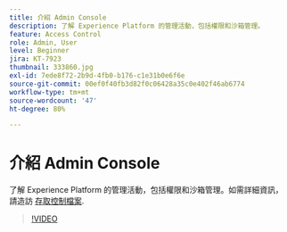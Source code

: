 ```yaml
---
title: 介紹 Admin Console
description: 了解 Experience Platform 的管理活動，包括權限和沙箱管理。
feature: Access Control
role: Admin, User
level: Beginner
jira: KT-7923
thumbnail: 333860.jpg
exl-id: 7ede8f72-2b9d-4fb0-b176-c1e31b0e6f6e
source-git-commit: 00ef0f40fb3d82f0c06428a35c0e402f46ab6774
workflow-type: tm+mt
source-wordcount: '47'
ht-degree: 80%

---
```


# 介紹 Admin Console

了解 Experience Platform 的管理活動，包括權限和沙箱管理。如需詳細資訊，請造訪 [存取控制檔案](https://experienceleague.adobe.com/docs/experience-platform/access-control/home.html?lang=zh-Hant).

>[!VIDEO](https://video.tv.adobe.com/v/333860?learn=on)
